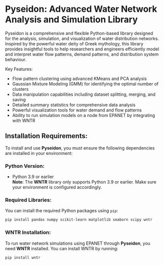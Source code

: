 # Pyseidon: Advanced Water Network Analysis and Simulation Library

Pyseidon is a comprehensive and flexible Python-based library designed for the analysis, simulation, 
and visualization of water distribution networks. Inspired by the powerful water deity of Greek mythology, 
this library provides insightful tools to help researchers and engineers efficiently model and interpret 
water flow patterns, demand patterns, and distribution system behaviour. 

Key Features:
- Flow pattern clustering using advanced KMeans and PCA analysis
- Gaussian Mixture Modeling (GMM) for identifying the optimal number of clusters
- Data manipulation capabilities including dataset splitting, merging, and saving
- Detailed summary statistics for comprehensive data analysis
- Powerful visualization tools for water demand and flow patterns
- Ability to run simulation models on a node from EPANET by integrating with WNTR

## Installation Requirements:

To install and use **Pyseidon**, you must ensure the following dependencies are installed in your environment:

### Python Version:
- Python 3.9 or earlier  
  **Note**: The **WNTR** library only supports Python 3.9 or earlier. Make sure your environment is configured accordingly.

### Required Libraries:
You can install the required Python packages using `pip`:

```bash
pip install pandas numpy scikit-learn matplotlib seaborn scipy wntr

```

### WNTR Installation:

To run water network simulations using EPANET through **Pyseidon**, you need **WNTR** installed. You can install WNTR by running:

```bash
pip install wntr
```


